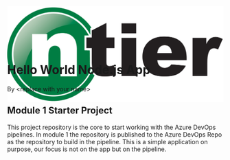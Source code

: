 <div style="height: 75px;">
    <img alt="nTier Training Logo" src="./.assets/2025-nTier-Logo-Regular-EPS.png" />
</div>
<br>

# Hello World Node.js App

By \<replace with your name\>

## Module 1 Starter Project

This project repository is the core to start working with the Azure DevOps pipelines.
In module 1 the repository is published to the Azure DevOps Repo as the repository to build in the pipeline.
This is a simple application on purpose, our focus is not on the app but on the pipeline.